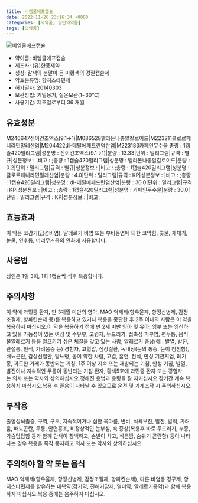 ```yaml
---
title: 비엠쿨에프캡슐
date: 2022-11-26 23:16:34 +0800
categories: [의약품, 일반의약품]
tags: [의약품]
---
```

![비엠쿨에프캡슐](https://nedrug.mfds.go.kr/pbp/cmn/itemImageDownload/147426841854900148)

- 약이름: 비엠쿨에프캡슐
- 제조사: (유)한풍제약
- 성상: 갈색의 분말이 든 미황색의 경질캡슐제
- 약효분류명: 항히스타민제
- 허가일자: 20140303
- 보관방법: 기밀용기, 실온보관(1~30℃)
- 사용기간: 제조일로부터 36 개월
## 유효성분
M246647신이건조엑스(9.1→1)|M086528벨라돈나총알칼로이드|M223211클로르페니라민말레산염|M204422dl-메틸에페드린염산염|M223183카페인무수물
총량 : 1캡슐420밀리그램|성분명 : 신이건조엑스(9.1→1)|분량 : 13.33|단위 : 밀리그램|규격 : 별규|성분정보 : |비고 : ;총량 : 1캡슐420밀리그램|성분명 : 벨라돈나총알칼로이드|분량 : 0.2|단위 : 밀리그램|규격 : 별규|성분정보 : |비고 : ;총량 : 1캡슐420밀리그램|성분명 : 클로르페니라민말레산염|분량 : 4.0|단위 : 밀리그램|규격 : KP|성분정보 : |비고 : ;총량 : 1캡슐420밀리그램|성분명 : dl-메틸에페드린염산염|분량 : 30.0|단위 : 밀리그램|규격 : KP|성분정보 : |비고 : ;총량 : 1캡슐420밀리그램|성분명 : 카페인무수물|분량 : 30.0|단위 : 밀리그램|규격 : KP|성분정보 : |비고 :
## 효능효과
이 약은 코감기(급성비염), 알레르기 비염 또는 부비동염에 의한 코막힘, 콧물, 재채기, 눈물, 인후통, 머리무거움의 완화에 사용합니다.
## 사용법
성인은 1일 3회, 1회 1캡슐씩 식후 복용합니다.
## 주의사항
이 약에 과민증 환자, 만 3개월 미만의 영아, MAO 억제제(항우울제, 항정신병제, 감정조절제, 항파킨슨제 등)를 복용하고 있거나 복용을 중단한 후 2주 이내의 사람은 이 약을 복용하지 마십시오.이 약을 복용하기 전에 만 2세 미만 영아 및 유아, 임부 또는 임신하고 있을 가능성이 있는 여성 및 수유부, 고령자, 두드러기, 접촉성 피부염, 편두통, 음식물알레르기 등을 일으키기 쉬운 체질을 갖고 있는 사람, 알레르기 증상(예 : 발열, 발진, 관절통, 천식, 가려움증 등) 경험자, 고혈압, 심장질환, 녹내장(눈의 통증, 눈이 침침함), 배뇨곤란, 갑상선질환, 당뇨병, 몸이 약한 사람, 고열, 흡연, 천식, 만성 기관지염, 폐기종, 과도한 가래가 동반되는 기침, 1주 이상 지속 또는 재발되는 기침, 만성 기침, 발열, 발진이나 지속적인 두통이 동반되는 기침 환자, 황색5호에 과민증 환자 또는 경험자는 의사 또는 약사와 상의하십시오.정해진 용법과 용량을 잘 지키십시오.장기간 계속 복용하지 마십시오.복용 후 졸음이 나타날 수 있으므로 운전 및 기계조작 시 주의하십시오.
## 부작용
출혈성뇌졸중, 구역, 구토, 지속적이거나 심한 목마름, 변비, 식욕부진, 발진, 발적, 가려움, 배뇨곤란, 두통, 안면홍조, 비정상적인 눈부심, 쇽 증상(복용후 바로 두드러기, 부종, 가슴답답함 등과 함께 안색이 창백하고, 손발이 차고, 식은땀, 숨쉬기 곤란함) 등이 나타나는 경우 복용을 즉각 중지하고 의사 또는 약사와 상의하십시오.
## 주의해야 할 약 또는 음식
MAO 억제제(항우울제, 항정신병제, 감정조절제, 항파킨슨제), 다른 비염용 경구제, 항히스타민제를 함유하는 내복약(감기약, 진해거담제, 멀미약, 알레르기용약)과 함께 복용하지 마십시오.복용 중에는 음주하지 마십시오.
